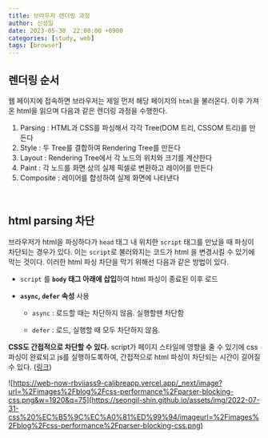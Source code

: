 ```yaml
---
title: 브라우저 렌더링 과정
author: 신성일
date: 2023-05-30  22:00:00 +0900
categories: [study, web]
tags: [browser]
---
```




## 렌더링 순서

웹 페이지에 접속하면 브라우저는 제일 먼저 해당 페이지의 `html`을 불러온다. 이후 가져온 html을 읽으며 다음과 같은 렌더링 과정을 수행한다.

1. Parsing : HTML과 CSS를 파싱해서 각각 Tree(DOM 트리, CSSOM 트리)를 만든다
2. Style : 두 Tree를 결합하여 Rendering Tree를 만든다
3. Layout : Rendering Tree에서 각 노드의 위치와 크기를 계산한다 
4. Paint : 각 노드를 화면 상의 실제 픽셀로 변환하고 레이어를 만든다
5. Composite : 레이어를 합성하여 실제 화면에 나타낸다

<br/>

## html parsing 차단

브라우저가 html을 파싱하다가 `head` 태그 내 위치한 `script` 태그를 만났을 때 파싱이 차단되는 경우가 있다. 이는 `script`로 불러와지는 코드가 html 을 변경시킬 수 있기에 막는 것이다. 이러한 html 파싱 차단을 막기 위해선 다음과 같은 방법이 있다.

-  `script` 를 **`body` 태그 아래에 삽입**하여 html 파싱이 종료된 이후 로드

- **`async`, `defer` 속성** 사용

  - `async` : 로드할 때는 차단하지 않음. 실행할땐 차단함

  - `defer` : 로드, 실행할 때 모두 차단하지 않음.


**CSS도 간접적으로 차단할 수 있다.**  script가 페이지 스타일에 영향을 줄 수 있기에 css 파싱이 완료되고 js를 실행하도록하여, 간접적으로 html 파싱이 차단되는 시간이 길어질 수 있다. ([링크](https://seongil-shin.github.io/posts/css-%EC%B5%9C%EC%A0%81%ED%99%94/#css-%EC%B5%9C%EC%A0%81%ED%99%94%EA%B0%80-%ED%95%84%EC%9A%94%ED%95%9C-%EC%9D%B4%EC%9C%A0))

![https://web-now-rbviiass9-calibreapp.vercel.app/_next/image?url=%2Fimages%2Fblog%2Fcss-performance%2Fparser-blocking-css.png&w=1920&q=75](https://seongil-shin.github.io/assets/img/2022-07-31-css%20%EC%B5%9C%EC%A0%81%ED%99%94/imageurl=%2Fimages%2Fblog%2Fcss-performance%2Fparser-blocking-css.png)
